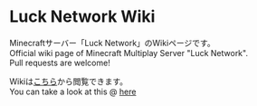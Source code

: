 # Luck Network Wiki

Minecraftサーバー「Luck Network」のWikiページです。  
Official wiki page of Minecraft Multiplay Server "Luck Network".  
Pull requests are welcome!

Wikiは[こちら](https://luckwiki.netlify.com)から閲覧できます。  
You can take a look at this @ [here](https://luckwiki.netlify.com)
